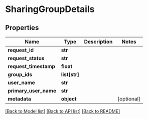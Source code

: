 # SharingGroupDetails

## Properties
Name | Type | Description | Notes
------------ | ------------- | ------------- | -------------
**request_id** | **str** |  | 
**request_status** | **str** |  | 
**request_timestamp** | **float** |  | 
**group_ids** | **list[str]** |  | 
**user_name** | **str** |  | 
**primary_user_name** | **str** |  | 
**metadata** | **object** |  | [optional] 

[[Back to Model list]](../README.md#documentation-for-models) [[Back to API list]](../README.md#documentation-for-api-endpoints) [[Back to README]](../README.md)

